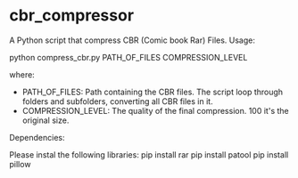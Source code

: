 # cbr_compressor

A Python script that compress CBR (Comic book Rar) Files. Usage:

python compress_cbr.py PATH_OF_FILES COMPRESSION_LEVEL

where:

* PATH_OF_FILES: Path containing the CBR files. The script loop through folders and subfolders, converting all CBR files in it.
* COMPRESSION_LEVEL: The quality of the final compression. 100 it's the original size.

Dependencies:

Please instal the following libraries: pip install rar pip install patool pip install pillow
